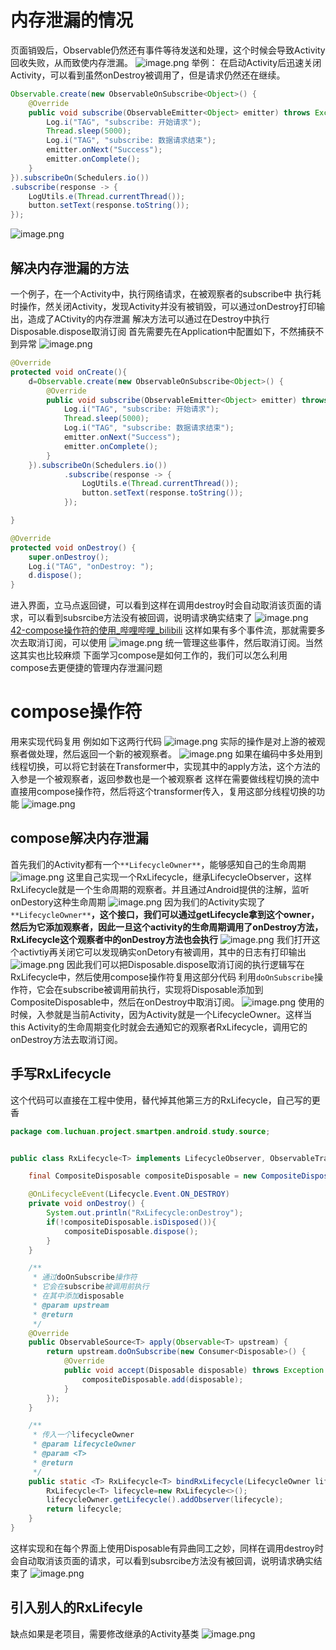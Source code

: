 # 内存泄漏的情况
页面销毁后，Observable仍然还有事件等待发送和处理，这个时候会导致Activity回收失败，从而致使内存泄漏。
![image.png](https://cdn.nlark.com/yuque/0/2023/png/32682386/1696820614354-fccace81-190d-4915-be40-3a94bee5afa3.png#averageHue=%23eeeeee&clientId=u647c3abd-4c35-4&from=paste&height=402&id=u57cab4fb&originHeight=603&originWidth=1424&originalType=binary&ratio=1.5&rotation=0&showTitle=false&size=337016&status=done&style=none&taskId=u98735f01-d6be-408a-b675-27d4e1770c2&title=&width=949.3333333333334)
举例：
在启动Activity后迅速关闭Activity，可以看到虽然onDestroy被调用了，但是请求仍然还在继续。
```java
Observable.create(new ObservableOnSubscribe<Object>() {
    @Override
    public void subscribe(ObservableEmitter<Object> emitter) throws Exception {
        Log.i("TAG", "subscribe: 开始请求");
        Thread.sleep(5000);
        Log.i("TAG", "subscribe: 数据请求结束");
        emitter.onNext("Success");
        emitter.onComplete();
    }
}).subscribeOn(Schedulers.io())
.subscribe(response -> {
    LogUtils.e(Thread.currentThread());
    button.setText(response.toString());
});
```
![image.png](https://cdn.nlark.com/yuque/0/2023/png/32682386/1700919009371-03d2682d-bc0e-4606-b3eb-d66f3cd93cbc.png#averageHue=%23353330&clientId=u73dc0994-9ebe-4&from=paste&height=190&id=u37d5a5d5&originHeight=190&originWidth=780&originalType=binary&ratio=1&rotation=0&showTitle=false&size=48992&status=done&style=none&taskId=ubea6a860-1cfb-4cb2-bd1a-891abba9942&title=&width=780)

## 解决内存泄漏的方法
一个例子，在一个Activity中，执行网络请求，在被观察者的subscribe中 执行耗时操作，然关闭Activity，发现Activity并没有被销毁，可以通过onDestroy打印输出，造成了ACtivity的内存泄漏
解决方法可以通过在Destroy中执行Disposable.dispose取消订阅
首先需要先在Application中配置如下，不然捕获不到异常
![image.png](https://cdn.nlark.com/yuque/0/2023/png/32682386/1700920689831-86bdd585-9635-4f99-8b66-a7b0fbaab597.png#averageHue=%232d2c2c&clientId=u73dc0994-9ebe-4&from=paste&height=403&id=u94ed4b7a&originHeight=403&originWidth=901&originalType=binary&ratio=1&rotation=0&showTitle=false&size=123231&status=done&style=none&taskId=ueeb9ea4e-65bc-4b77-a7ba-35fec88728c&title=&width=901)
```java
@Override
protected void onCreate(){
	d=Observable.create(new ObservableOnSubscribe<Object>() {
        @Override
        public void subscribe(ObservableEmitter<Object> emitter) throws Exception {
            Log.i("TAG", "subscribe: 开始请求");
            Thread.sleep(5000);
            Log.i("TAG", "subscribe: 数据请求结束");
            emitter.onNext("Success");
            emitter.onComplete();
        }
    }).subscribeOn(Schedulers.io())
            .subscribe(response -> {
                LogUtils.e(Thread.currentThread());
                button.setText(response.toString());
            });

}

@Override
protected void onDestroy() {
    super.onDestroy();
    Log.i("TAG", "onDestroy: ");
    d.dispose();
}

```
进入界面，立马点返回键，可以看到这样在调用destroy时会自动取消该页面的请求，可以看到subsrcibe方法没有被回调，说明请求确实结束了
![image.png](https://cdn.nlark.com/yuque/0/2023/png/32682386/1700920890059-c3a5869f-ab26-49ef-9350-dff74b671b4a.png#averageHue=%23312f2e&clientId=u73dc0994-9ebe-4&from=paste&height=117&id=u3cff7d02&originHeight=117&originWidth=1407&originalType=binary&ratio=1&rotation=0&showTitle=false&size=27676&status=done&style=none&taskId=u98f43588-6ae1-4653-8dba-a1709f10920&title=&width=1407)
[42-compose操作符的使用_哔哩哔哩_bilibili](https://www.bilibili.com/video/BV1H54y1j7uN?p=42&spm_id_from=pageDriver&vd_source=2c2d0ce64b817501491ef975f77fea05)
这样如果有多个事件流，那就需要多次去取消订阅，可以使用
![image.png](https://cdn.nlark.com/yuque/0/2023/png/32682386/1696842756117-ab4d346a-6de0-41b6-8e4c-42eb30b1e861.png#averageHue=%233e433b&clientId=ub4f62ea9-32b3-4&from=paste&height=47&id=ucd4c111b&originHeight=71&originWidth=499&originalType=binary&ratio=1&rotation=0&showTitle=false&size=21988&status=done&style=none&taskId=u0caffe4b-d9f1-44be-bc37-53421f15c74&title=&width=332.6666666666667)
统一管理这些事件，然后取消订阅。当然这其实也比较麻烦
下面学习compose是如何工作的，我们可以怎么利用compose去更便捷的管理内存泄漏问题
# compose操作符
用来实现代码复用
例如如下这两行代码
![image.png](https://cdn.nlark.com/yuque/0/2023/png/32682386/1696842259531-84f1aba3-5b77-4c39-8bec-c36695efe464.png#averageHue=%232f3431&clientId=ub4f62ea9-32b3-4&from=paste&height=101&id=u82490213&originHeight=152&originWidth=567&originalType=binary&ratio=1&rotation=0&showTitle=false&size=63001&status=done&style=none&taskId=u0db3740a-d10d-422d-a263-562bb2f1688&title=&width=378)
实际的操作是对上游的被观察者做处理，然后返回一个新的被观察者。
![image.png](https://cdn.nlark.com/yuque/0/2023/png/32682386/1696842382066-3a76f15d-2f42-4868-a95a-d348602ab6dd.png#averageHue=%234e4533&clientId=ub4f62ea9-32b3-4&from=paste&height=186&id=ud8fb563a&originHeight=279&originWidth=880&originalType=binary&ratio=1&rotation=0&showTitle=false&size=118646&status=done&style=none&taskId=uffa509a4-fbcb-482a-824e-170442eb6e2&title=&width=586.6666666666666)
如果在编码中多处用到线程切换，可以将它封装在Transformer中，实现其中的apply方法，这个方法的入参是一个被观察者，返回参数也是一个被观察者
这样在需要做线程切换的流中直接用compose操作符，然后将这个transformer传入，复用这部分线程切换的功能
![image.png](https://cdn.nlark.com/yuque/0/2023/png/32682386/1696842597747-1a185195-19ec-4e9b-b5ce-0cb0e7139144.png#averageHue=%23423d31&clientId=ub4f62ea9-32b3-4&from=paste&height=317&id=u7a0df121&originHeight=476&originWidth=692&originalType=binary&ratio=1&rotation=0&showTitle=false&size=196299&status=done&style=none&taskId=u10d99990-df76-4cbd-b3cf-45a3a87b363&title=&width=461.3333333333333)
## compose解决内存泄漏
首先我们的Activity都有一个`**LifecycleOwner**`，能够感知自己的生命周期
![image.png](https://cdn.nlark.com/yuque/0/2023/png/32682386/1696842899684-b11d0afa-c543-44d3-bcbe-6547216986c6.png#averageHue=%23504538&clientId=ub4f62ea9-32b3-4&from=paste&height=121&id=ufd9cb10e&originHeight=182&originWidth=993&originalType=binary&ratio=1&rotation=0&showTitle=false&size=84488&status=done&style=none&taskId=ud0df5846-d052-4604-bdc2-d20fbbb3261&title=&width=662)
这里自己实现一个RxLifecycle，继承LifecycleObserver，这样RxLifecycle就是一个生命周期的观察者。并且通过Android提供的注解，监听onDestory这种生命周期
![image.png](https://cdn.nlark.com/yuque/0/2023/png/32682386/1696843109529-e169e7a4-bbf3-4cda-97ac-a7276bbab719.png#averageHue=%232e2d2c&clientId=ub4f62ea9-32b3-4&from=paste&height=208&id=u7e965733&originHeight=312&originWidth=666&originalType=binary&ratio=1&rotation=0&showTitle=false&size=70583&status=done&style=none&taskId=uc48bad1c-5940-49f5-b8ba-00a42977e3a&title=&width=444)
因为我们的Activity实现了`**LifecycleOwner**`**，这个接口，我们可以通过getLifecycle拿到这个owner，然后为它添加观察者，因此一旦这个activity的生命周期调用了onDestroy方法，RxLifecycle这个观察者中的onDestroy方法也会执行**
![image.png](https://cdn.nlark.com/yuque/0/2023/png/32682386/1696843226149-03d0687b-bc7d-4230-be65-b42c185d2197.png#averageHue=%23454133&clientId=ub4f62ea9-32b3-4&from=paste&height=316&id=udb45d576&originHeight=474&originWidth=780&originalType=binary&ratio=1&rotation=0&showTitle=false&size=179618&status=done&style=none&taskId=u8dddc7a2-a86c-405b-9ed9-6ac7e18827e&title=&width=520)
我们打开这个activtiy再关闭它可以发现确实onDetory有被调用，其中的日志有打印输出
![image.png](https://cdn.nlark.com/yuque/0/2023/png/32682386/1696843412832-7483ce57-ab78-4ec2-b52c-6dc7753c018f.png#averageHue=%233c403d&clientId=ub4f62ea9-32b3-4&from=paste&height=78&id=u53b9fc68&originHeight=117&originWidth=698&originalType=binary&ratio=1&rotation=0&showTitle=false&size=85897&status=done&style=none&taskId=u5edf0cc6-5356-4eaf-be20-69e60dd4917&title=&width=465.3333333333333)
因此我们可以把Disposable.dispose取消订阅的执行逻辑写在RxLifecycle中，然后使用compose操作符复用这部分代码
利用`doOnSubscribe`操作符，它会在subscribe被调用前执行，实现将Disposable添加到CompositeDisposable中，然后在onDestroy中取消订阅。
![image.png](https://cdn.nlark.com/yuque/0/2023/png/32682386/1696844972342-bee28100-5b64-4e86-850c-75487b68a2d5.png#averageHue=%23414334&clientId=ub4f62ea9-32b3-4&from=paste&height=93&id=ua652c9ca&originHeight=139&originWidth=703&originalType=binary&ratio=1&rotation=0&showTitle=false&size=54945&status=done&style=none&taskId=uca2e7f7b-87a1-424e-9ced-4ede3a89ab6&title=&width=468.6666666666667)
使用的时候，入参就是当前Activity，因为Activity就是一个LifecycleOwner。这样当this Activity的生命周期变化时就会去通知它的观察者RxLifecycle，调用它的onDestroy方法去取消订阅。
## 手写RxLifecycle
这个代码可以直接在工程中使用，替代掉其他第三方的RxLifecycle，自己写的更香
```java
package com.luchuan.project.smartpen.android.study.source;


public class RxLifecycle<T> implements LifecycleObserver, ObservableTransformer<T, T> {

    final CompositeDisposable compositeDisposable = new CompositeDisposable();

    @OnLifecycleEvent(Lifecycle.Event.ON_DESTROY)
    private void onDestroy() {
        System.out.println("RxLifecycle:onDestroy");
        if(!compositeDisposable.isDisposed()){
            compositeDisposable.dispose();
        }
    }

    /**
     * 通过doOnSubscribe操作符
     * 它会在subscribe被调用前执行
     * 在其中添加disposable
     * @param upstream
     * @return
     */
    @Override
    public ObservableSource<T> apply(Observable<T> upstream) {
        return upstream.doOnSubscribe(new Consumer<Disposable>() {
            @Override
            public void accept(Disposable disposable) throws Exception {
                compositeDisposable.add(disposable);
            }
        });
    }

    /**
     * 传入一个lifecycleOwner
     * @param lifecycleOwner
     * @param <T>
     * @return
     */
    public static <T> RxLifecycle<T> bindRxLifecycle(LifecycleOwner lifecycleOwner){
        RxLifecycle<T> lifecycle=new RxLifecycle<>();
        lifecycleOwner.getLifecycle().addObserver(lifecycle);
        return lifecycle;
    }
}

```
这样实现和在每个界面上使用Disposable有异曲同工之妙，同样在调用destroy时会自动取消该页面的请求，可以看到subsrcibe方法没有被回调，说明请求确实结束了
![image.png](https://cdn.nlark.com/yuque/0/2023/png/32682386/1700921024661-83cd59ff-b529-4aee-94bf-e0766c0016c6.png#averageHue=%2331302e&clientId=u73dc0994-9ebe-4&from=paste&height=100&id=ub6be1820&originHeight=100&originWidth=1379&originalType=binary&ratio=1&rotation=0&showTitle=false&size=26834&status=done&style=none&taskId=u90b30b85-87b3-4c96-8041-495faf951b6&title=&width=1379)
## 引入别人的RxLifecyle
缺点如果是老项目，需要修改继承的Activity基类
![image.png](https://cdn.nlark.com/yuque/0/2023/png/32682386/1696843729568-9023492f-343c-4ba0-9bba-12e740f40f23.png#averageHue=%233a3a2b&clientId=ub4f62ea9-32b3-4&from=paste&height=96&id=u66210d6a&originHeight=144&originWidth=769&originalType=binary&ratio=1&rotation=0&showTitle=false&size=59689&status=done&style=none&taskId=u467c290b-5bc8-484b-8314-1d41ef9d104&title=&width=512.6666666666666)

